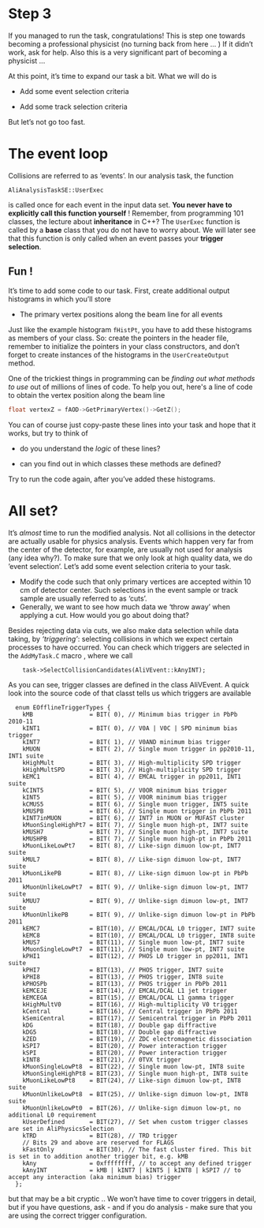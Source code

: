 # Step 3 

If you managed to run the task, congratulations! This is step one towards becoming a professional physicist (no turning back from here ... ) If it didn’t work, ask for help. Also this is a very significant part of becoming a physicist ...

At this point, it’s time to expand our task a bit. What we will do is

*   Add some event selection criteria

*   Add some track selection criteria

But let’s not go too fast.

# The event loop

Collisions are referred to as ‘events’. In our analysis task, the function 
```
AliAnalysisTaskSE::UserExec
```
is called once for each event in the input data set. **You never have to explicitly call this function yourself** ! Remember, from programming 101 classes, the lecture about **inheritance** in C++? The `UserExec` function is called by a **base** class that you do not have to worry about. We will later see that this function is only called when an event passes your **trigger selection**. 

## Fun !  

It’s time to add some code to our task. First, create additional output histograms in which you’ll store

*   The primary vertex positions along the beam line for all events

Just like the example histogram `fHistPt`, you have to add these histograms as members of your class. So: create the pointers in the header file, remember to initialize the pointers in your class constructors, and don’t forget to create instances of the histograms in the `UserCreateOutput` method.

One of the trickiest things in programming can be _finding out what methods to use_ out of millions of lines of code. To help you out, here's a line of code to obtain the vertex position along the beam line

```cpp
float vertexZ = fAOD->GetPrimaryVertex()->GetZ();
```

You can of course just copy-paste these lines into your task and hope that it works, but try to think of

*   do you understand the _logic_ of these lines?

*   can you find out in which classes these methods are defined?

Try to run the code again, after you’ve added these histograms.

# All set?

It’s _almost_ time to run the modified analysis. Not all collisions in the detector are actually usable for physics analysis. Events which happen very far from the center of the detector, for example, are usually not used for analysis (any idea why?). To make sure that we only look at high quality data, we do ’event selection’. Let’s add some event selection criteria to your task.

*   Modify the code such that only primary vertices are accepted within 10 cm of detector center. Such selections in the event sample or track sample are usually referred to as ‘cuts’. 
*   Generally, we want to see how much data we ‘throw away’ when applying a cut. How would you go about doing that?

Besides rejecting data via cuts, we also make data selection while data taking, by _‘triggering’_: selecting collisions in which we expect certain processes to have occurred. You can check which triggers are selected in the `AddMyTask.C` macro , where we call

```
    task->SelectCollisionCandidates(AliVEvent::kAnyINT);
```

As you can see, trigger classes are defined in the class AliVEvent. A quick look into the source code of that classt tells us which triggers are available

```
  enum EOfflineTriggerTypes { 
    kMB                = BIT( 0), // Minimum bias trigger in PbPb 2010-11
    kINT1              = BIT( 0), // V0A | V0C | SPD minimum bias trigger
    kINT7              = BIT( 1), // V0AND minimum bias trigger
    kMUON              = BIT( 2), // Single muon trigger in pp2010-11, INT1 suite
    kHighMult          = BIT( 3), // High-multiplicity SPD trigger
    kHighMultSPD       = BIT( 3), // High-multiplicity SPD trigger
    kEMC1              = BIT( 4), // EMCAL trigger in pp2011, INT1 suite
    kCINT5             = BIT( 5), // V0OR minimum bias trigger
    kINT5              = BIT( 5), // V0OR minimum bias trigger
    kCMUS5             = BIT( 6), // Single muon trigger, INT5 suite
    kMUSPB             = BIT( 6), // Single muon trigger in PbPb 2011
    kINT7inMUON        = BIT( 6), // INT7 in MUON or MUFAST cluster
    kMuonSingleHighPt7 = BIT( 7), // Single muon high-pt, INT7 suite
    kMUSH7             = BIT( 7), // Single muon high-pt, INT7 suite
    kMUSHPB            = BIT( 7), // Single muon high-pt in PbPb 2011
    kMuonLikeLowPt7    = BIT( 8), // Like-sign dimuon low-pt, INT7 suite
    kMUL7              = BIT( 8), // Like-sign dimuon low-pt, INT7 suite
    kMuonLikePB        = BIT( 8), // Like-sign dimuon low-pt in PbPb 2011
    kMuonUnlikeLowPt7  = BIT( 9), // Unlike-sign dimuon low-pt, INT7 suite
    kMUU7              = BIT( 9), // Unlike-sign dimuon low-pt, INT7 suite
    kMuonUnlikePB      = BIT( 9), // Unlike-sign dimuon low-pt in PbPb 2011
    kEMC7              = BIT(10), // EMCAL/DCAL L0 trigger, INT7 suite
    kEMC8              = BIT(10), // EMCAL/DCAL L0 trigger, INT8 suite
    kMUS7              = BIT(11), // Single muon low-pt, INT7 suite
    kMuonSingleLowPt7  = BIT(11), // Single muon low-pt, INT7 suite
    kPHI1              = BIT(12), // PHOS L0 trigger in pp2011, INT1 suite
    kPHI7              = BIT(13), // PHOS trigger, INT7 suite
    kPHI8              = BIT(13), // PHOS trigger, INT8 suite
    kPHOSPb            = BIT(13), // PHOS trigger in PbPb 2011
    kEMCEJE            = BIT(14), // EMCAL/DCAL L1 jet trigger
    kEMCEGA            = BIT(15), // EMCAL/DCAL L1 gamma trigger
    kHighMultV0        = BIT(16), // High-multiplicity V0 trigger
    kCentral           = BIT(16), // Central trigger in PbPb 2011
    kSemiCentral       = BIT(17), // Semicentral trigger in PbPb 2011
    kDG                = BIT(18), // Double gap diffractive
    kDG5               = BIT(18), // Double gap diffractive
    kZED               = BIT(19), // ZDC electromagnetic dissociation
    kSPI7              = BIT(20), // Power interaction trigger
    kSPI               = BIT(20), // Power interaction trigger
    kINT8              = BIT(21), // 0TVX trigger
    kMuonSingleLowPt8  = BIT(22), // Single muon low-pt, INT8 suite
    kMuonSingleHighPt8 = BIT(23), // Single muon high-pt, INT8 suite
    kMuonLikeLowPt8    = BIT(24), // Like-sign dimuon low-pt, INT8 suite
    kMuonUnlikeLowPt8  = BIT(25), // Unlike-sign dimuon low-pt, INT8 suite
    kMuonUnlikeLowPt0  = BIT(26), // Unlike-sign dimuon low-pt, no additional L0 requirement
    kUserDefined       = BIT(27), // Set when custom trigger classes are set in AliPhysicsSelection
    kTRD               = BIT(28), // TRD trigger
    // Bits 29 and above are reserved for FLAGS
    kFastOnly          = BIT(30), // The fast cluster fired. This bit is set in to addition another trigger bit, e.g. kMB
    kAny               = 0xffffffff, // to accept any defined trigger
    kAnyINT            = kMB | kINT7 | kINT5 | kINT8 | kSPI7 // to accept any interaction (aka minimum bias) trigger
  };
```

but that may be a bit cryptic .. We won’t have time to cover triggers in detail, but if you have questions, ask - and if you do analysis - make sure that you are using the correct trigger configuration. 
